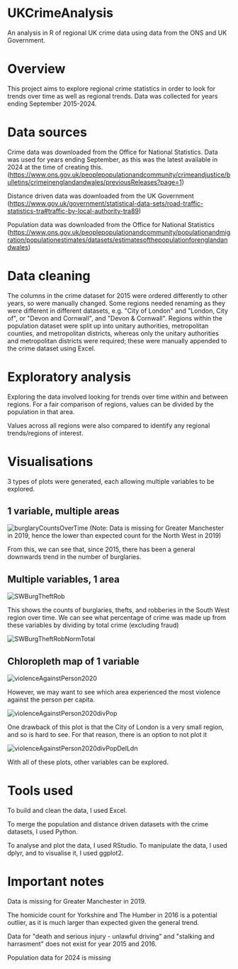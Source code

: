# UKCrimeAnalysis
An analysis in R of regional UK crime data using data from the ONS and UK Government. 

# Overview
This project aims to explore regional crime statistics in order to look for trends over time as well as regional trends. Data was collected for years ending September 2015-2024.

# Data sources
Crime data was downloaded from the Office for National Statistics. Data was used for years ending September, as this was the latest available in 2024 at the time of creating this.(https://www.ons.gov.uk/peoplepopulationandcommunity/crimeandjustice/bulletins/crimeinenglandandwales/previousReleases?page=1)

Distance driven data was downloaded from the UK Government (https://www.gov.uk/government/statistical-data-sets/road-traffic-statistics-tra#traffic-by-local-authority-tra89)

Population data was downloaded from the Office for National Statistics (https://www.ons.gov.uk/peoplepopulationandcommunity/populationandmigration/populationestimates/datasets/estimatesofthepopulationforenglandandwales)

# Data cleaning
The columns in the crime dataset for 2015 were ordered differently to other years, so were manually changed. Some regions needed renaming as they were different in different datasets, e.g. "City of London" and "London, City of", or "Devon and Cornwall", and "Devon & Cornwall". Regions within the population dataset were split up into unitary authorities, metropolitan counties, and metropolitan districts, whereas only the unitary authorities and metropolitan districts were required; these were manually appended to the crime dataset using Excel.

# Exploratory analysis
Exploring the data involved looking for trends over time within and between regions. For a fair comparison of regions, values can be divided by the population in that area. 

Values across all regions were also compared to identify any regional trends/regions of interest.

# Visualisations
3 types of plots were generated, each allowing multiple variables to be explored.

## 1 variable, multiple areas

![burglaryCountsOverTime](https://github.com/user-attachments/assets/a3d91781-b72f-4773-87ed-c39bd728f2c9)
(Note: Data is missing for Greater Manchester in 2019, hence the lower than expected count for the North West in 2019)

From this, we can see that, since 2015, there has been a general downwards trend in the number of burglaries.

## Multiple variables, 1 area

![SWBurgTheftRob](https://github.com/user-attachments/assets/41530d16-16bb-44ee-bdab-2c56017294c2)

This shows the counts of burglaries, thefts, and robberies in the South West region over time. We can see what percentage of crime was made up from these variables by dividing by total crime (excluding fraud)

![SWBurgTheftRobNormTotal](https://github.com/user-attachments/assets/874bcc54-8391-4077-bb8c-cc608d80b5c6)

## Chloropleth map of 1 variable

![violenceAgainstPerson2020](https://github.com/user-attachments/assets/6ea29523-92ef-4e5b-a390-eb450e2071c9)

However, we may want to see which area experienced the most violence against the person per capita.

![violenceAgainstPerson2020divPop](https://github.com/user-attachments/assets/2192a2d4-1cdf-4ad2-a900-135aee77429a)

One drawback of this plot is that the City of London is a very small region, and so is hard to see. For that reason, there is an option to not plot it

![violenceAgainstPerson2020divPopDelLdn](https://github.com/user-attachments/assets/4916b9d6-26c2-45df-8916-60dc0cec6c65)

With all of these plots, other variables can be explored.

# Tools used
To build and clean the data, I used Excel.

To merge the population and distance driven datasets with the crime datasets, I used Python.

To analyse and plot the data, I used RStudio. To manipulate the data, I used dplyr, and to visualise it, I used ggplot2.

# Important notes
Data is missing for Greater Manchester in 2019. 

The homicide count for Yorkshire and The Humber in 2016 is a potential outlier, as it is much larger than expected given the general trend.

Data for "death and serious injury - unlawful driving" and "stalking and harrasment" does not exist for year 2015 and 2016.

Population data for 2024 is missing
